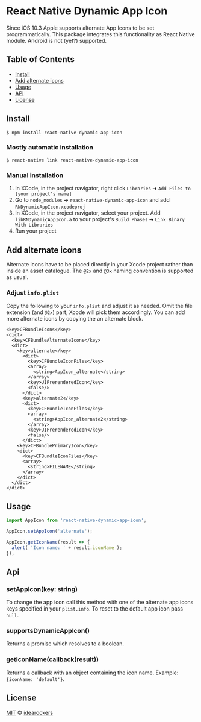 
# React Native Dynamic App Icon

Since iOS 10.3 Apple supports alternate App Icons to be set programmatically. This package integrates this functionality as React Native module. Android is not (yet?) supported.

## Table of Contents

- [Install](#install)
- [Add alternate icons](#add-alternate-icons)
- [Usage](#usage)
- [API](#api)
- [License](#license)

## Install

```
$ npm install react-native-dynamic-app-icon
```

### Mostly automatic installation

```
$ react-native link react-native-dynamic-app-icon
```

### Manual installation

1. In XCode, in the project navigator, right click `Libraries` ➜ `Add Files to [your project's name]`
2. Go to `node_modules` ➜ `react-native-dynamic-app-icon` and add `RNDynamicAppIcon.xcodeproj`
3. In XCode, in the project navigator, select your project. Add `libRNDynamicAppIcon.a` to your project's `Build Phases` ➜ `Link Binary With Libraries`
4. Run your project

## Add alternate icons

Alternate icons have to be placed directly in your Xcode project rather than inside an asset catalogue. The `@2x` and `@3x` naming convention is supported as usual.

### Adjust `info.plist`

Copy the following to your `info.plist` and adjust it as needed. Omit the file extension (and `@2x`) part, Xcode will pick them accordingly. You can add more alternate icons by copying the an alternate block.

```
<key>CFBundleIcons</key>
<dict>
  <key>CFBundleAlternateIcons</key>
  <dict>
    <key>alternate</key>
      <dict>
        <key>CFBundleIconFiles</key>
        <array>
          <string>AppIcon_alternate</string>
        </array>
        <key>UIPrerenderedIcon</key>
        <false/>
      </dict>
      <key>alternate2</key>
      <dict>
        <key>CFBundleIconFiles</key>
        <array>
          <string>AppIcon_alternate2</string>
        </array>
        <key>UIPrerenderedIcon</key>
        <false/>
      </dict>
    <key>CFBundlePrimaryIcon</key>
    <dict>
      <key>CFBundleIconFiles</key>
      <array>
        <string>FILENAME</string>
      </array>
    </dict>
  </dict>
</dict>
```

## Usage

```javascript
import AppIcon from 'react-native-dynamic-app-icon';

AppIcon.setAppIcon('alternate');

AppIcon.getIconName(result => {
  alert( 'Icon name: ' + result.iconName );
});
```

## Api

### setAppIcon(key: string)

To change the app icon call this method with one of the alternate app icons keys specified in your `plist.info`. To reset to the default app icon pass `null`.

### supportsDynamicAppIcon()

Returns a promise which resolves to a boolean.

### getIconName(callback(result))

Returns a callback with an object containing the icon name. Example: `{iconName: 'default'}`.

## License

[MIT](https://github.com/idearockers/react-native-dynamic-app-icon/blob/master/LICENSE) © [idearockers](https://www.idearockers.com/)

